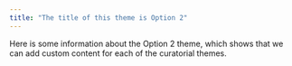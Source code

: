 ```yaml
---
title: "The title of this theme is Option 2"
---
```


Here is some information about the Option 2 theme, which shows that we can add custom content for each of the curatorial themes.